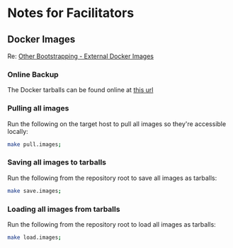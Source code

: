 # Notes for Facilitators

## Docker Images
Re: [Other Bootstrapping - External Docker Images](../00-setup/README.md#external-docker-images)

### Online Backup
The Docker tarballs can be found online at [this url](https://drive.google.com/drive/folders/1Lp_V_O4NeqIzaA1P4BoAOqqtJdxZ-dx4?usp=sharing)

### Pulling all images
Run the following on the target host to pull all images so they're accessible locally:

```bash
make pull.images;
```

### Saving all images to tarballs
Run the following from the repository root to save all images as tarballs:

```bash
make save.images;
```

### Loading all images from tarballs
Run the following from the repository root to load all images as tarballs:

```bash
make load.images;
```